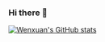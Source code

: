 ### Hi there 👋

<!--
**wasknk/wasknk** is a ✨ _special_ ✨ repository because its `README.md` (this file) appears on your GitHub profile.

Here are some ideas to get you started:

- 🔭 I’m currently working on ...
- 🌱 I’m currently learning ...
- 👯 I’m looking to collaborate on ...
- 🤔 I’m looking for help with ...
- 💬 Ask me about ...
- 📫 How to reach me: ...
- 😄 Pronouns: ...
- ⚡ Fun fact: ...
-->
 [![Wenxuan's GitHub stats](https://github-readme-stats.vercel.app/api?username=wasknk)](https://Wenxuangithub.com/anuraghazra/github-readme-stats)
